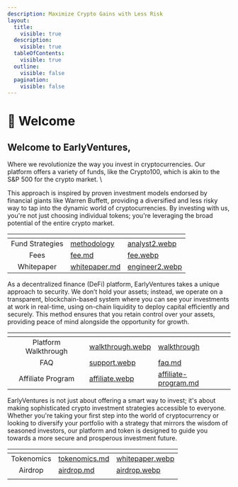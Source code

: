 ```yaml
---
description: Maximize Crypto Gains with Less Risk
layout:
  title:
    visible: true
  description:
    visible: true
  tableOfContents:
    visible: true
  outline:
    visible: false
  pagination:
    visible: false
---
```


# 👋 Welcome

## Welcome to EarlyVentures,&#x20;

Where we revolutionize the way you invest in cryptocurrencies. Our platform offers a variety of funds, like the Crypto100, which is akin to the S\&P 500 for the crypto market. \


This approach is inspired by proven investment models endorsed by financial giants like Warren Buffett, providing a diversified and less risky way to tap into the dynamic world of cryptocurrencies. By investing with us, you're not just choosing individual tokens; you're leveraging the broad potential of the entire crypto market.

<table data-view="cards"><thead><tr><th align="center"></th><th data-hidden data-card-target data-type="content-ref"></th><th data-hidden data-card-cover data-type="files"></th></tr></thead><tbody><tr><td align="center">Fund Strategies</td><td><a href="funds/methodology/">methodology</a></td><td><a href=".gitbook/assets/analyst2.webp">analyst2.webp</a></td></tr><tr><td align="center">Fees</td><td><a href="funds/fee.md">fee.md</a></td><td><a href=".gitbook/assets/fee.webp">fee.webp</a></td></tr><tr><td align="center">Whitepaper</td><td><a href="funds/whitepaper.md">whitepaper.md</a></td><td><a href=".gitbook/assets/engineer2.webp">engineer2.webp</a></td></tr></tbody></table>

As a decentralized finance (DeFi) platform, EarlyVentures takes a unique approach to security. We don’t hold your assets; instead, we operate on a transparent, blockchain-based system where you can see your investments at work in real-time, using on-chain liquidity to deploy capital efficiently and securely. This method ensures that you retain control over your assets, providing peace of mind alongside the opportunity for growth.



<table data-view="cards"><thead><tr><th align="center"></th><th data-hidden data-card-cover data-type="files"></th><th data-hidden data-card-target data-type="content-ref"></th></tr></thead><tbody><tr><td align="center">Platform Walkthrough</td><td><a href=".gitbook/assets/walkthrough.webp">walkthrough.webp</a></td><td><a href="start/walkthrough/">walkthrough</a></td></tr><tr><td align="center">FAQ</td><td><a href=".gitbook/assets/support.webp">support.webp</a></td><td><a href="start/faq.md">faq.md</a></td></tr><tr><td align="center">Affiliate Program</td><td><a href=".gitbook/assets/affiliate.webp">affiliate.webp</a></td><td><a href="start/affiliate-program.md">affiliate-program.md</a></td></tr></tbody></table>

EarlyVentures is not just about offering a smart way to invest; it's about making sophisticated crypto investment strategies accessible to everyone. Whether you're taking your first step into the world of cryptocurrency or looking to diversify your portfolio with a strategy that mirrors the wisdom of seasoned investors, our platform and token is designed to guide you towards a more secure and prosperous investment future.

<table data-view="cards"><thead><tr><th align="center"></th><th data-hidden data-card-target data-type="content-ref"></th><th data-hidden data-card-cover data-type="files"></th></tr></thead><tbody><tr><td align="center">Tokenomics</td><td><a href="tokens/tokenomics.md">tokenomics.md</a></td><td><a href=".gitbook/assets/whitepaper.webp">whitepaper.webp</a></td></tr><tr><td align="center">Airdrop</td><td><a href="tokens/airdrop.md">airdrop.md</a></td><td><a href=".gitbook/assets/airdrop.webp">airdrop.webp</a></td></tr><tr><td align="center"></td><td></td><td></td></tr></tbody></table>



